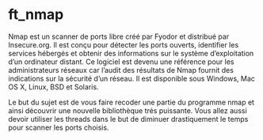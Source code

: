 # ft_nmap

Nmap est un scanner de ports libre créé par Fyodor et distribué par Insecure.org. Il
est conçu pour détecter les ports ouverts, identifier les services hébergés et obtenir des
informations sur le système d’exploitation d’un ordinateur distant. Ce logiciel est devenu
une référence pour les administrateurs réseaux car l’audit des résultats de Nmap fournit
des indications sur la sécurité d’un réseau. Il est disponible sous Windows, Mac OS X,
Linux, BSD et Solaris.

Le but du sujet est de vous faire recoder une partie du programme nmap et ainsi
découvrir une nouvelle bibliothèque trés puissante.
Vous allez aussi devoir utiliser les threads dans le but de diminuer drastiquement le temps
pour scanner les ports choisis.
